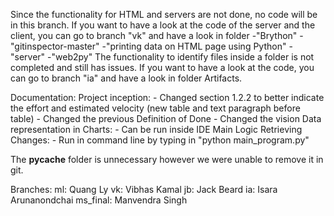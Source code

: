Since the functionality for HTML and servers are not done, no code will be in this branch. If you want to have a look at the code of the server and the client, you can go to branch "vk" and have a look in folder 
        -"Brython"
        -"gitinspector-master"
        -"printing data on HTML page using Python"
        -"server"
        -"web2py"
The functionality to identify files inside a folder is not completed and still has issues. If you want to have a look at the code, you can go to branch "ia" and have a look in folder Artifacts.

Documentation:
    Project inception:
        - Changed section 1.2.2 to better indicate the effort and estimated velocity (new table and text paragraph before table)
        - Changed the previous Definition of Done
        - Changed the vision
Data representation in Charts:
    - Can be run inside IDE
Main Logic Retrieving Changes:
    - Run in command line by typing in "python main_program.py"

The __pycache__ folder is unnecessary however we were unable to remove it in git.

Branches:
ml: Quang Ly
vk: Vibhas Kamal
jb: Jack Beard
ia: Isara Arunanondchai
ms_final: Manvendra Singh
    